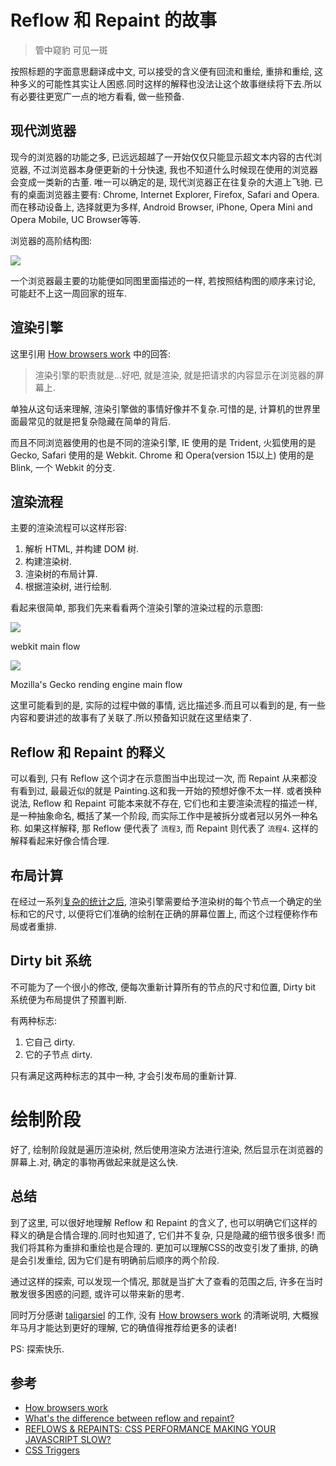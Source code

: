 
# Reflow 和 Repaint 的故事
> 管中窥豹 可见一斑

按照标题的字面意思翻译成中文, 可以接受的含义便有回流和重绘, 重排和重绘, 这种多义的可能性其实让人困惑.同时这样的解释也没法让这个故事继续将下去.所以有必要往更宽广一点的地方看看, 做一些预备.

## 现代浏览器
现今的浏览器的功能之多, 已远远超越了一开始仅仅只能显示超文本内容的古代浏览器, 不过浏览器本身便更新的十分快速, 我也不知道什么时候现在使用的浏览器会变成一类新的古董.
唯一可以确定的是, 现代浏览器正在往复杂的大道上飞驰. 已有的桌面浏览器主要有: Chrome, Internet Explorer, Firefox, Safari and Opera.而在移动设备上, 选择就更为多样, 
Android Browser, iPhone, Opera Mini and Opera Mobile, UC Browser等等.

浏览器的高阶结构图:

![](https://web.dev/static/articles/howbrowserswork/image/browser-components-9cd8ff834cc9c_1440.png?hl=zh-cn)

一个浏览器最主要的功能便如同图里面描述的一样, 若按照结构图的顺序来讨论, 可能赶不上这一周回家的班车.

## 渲染引擎
这里引用 [How browsers work](https://www.html5rocks.com/en/tutorials/internals/howbrowserswork) 中的回答:

> 渲染引擎的职责就是...好吧, 就是渲染, 就是把请求的内容显示在浏览器的屏幕上.

单独从这句话来理解, 渲染引擎做的事情好像并不复杂.可惜的是, 计算机的世界里面最常见的就是把复杂隐藏在简单的背后.

而且不同浏览器使用的也是不同的渲染引擎, IE 使用的是 Trident, 火狐使用的是 Gecko, Safari 使用的是 Webkit. Chrome 和 Opera(version 15以上) 使用的是 Blink, 一个 Webkit 的分支.

## 渲染流程
主要的渲染流程可以这样形容:

1. 解析 HTML, 并构建 DOM 树.
2. 构建渲染树.
3. 渲染树的布局计算.
4. 根据渲染树, 进行绘制.

看起来很简单, 那我们先来看看两个渲染引擎的渲染过程的示意图:

![](https://web.dev/static/articles/howbrowserswork/image/webkit-main-flow-b779d50c0cf28_1440.png?hl=zh-cn)

webkit main flow

![](https://web.dev/static/articles/howbrowserswork/image/mozillas-gecko-rendering-b18e445544965_1440.jpg?hl=zh-cn)

Mozilla's Gecko rending engine main flow

这里可能看到的是, 实际的过程中做的事情, 远比描述多.而且可以看到的是, 有一些内容和要讲述的故事有了关联了.所以预备知识就在这里结束了.

## Reflow 和 Repaint 的释义
可以看到, 只有 Reflow 这个词才在示意图当中出现过一次, 而 Repaint 从来都没有看到过, 最最近似的就是 Painting.这和我一开始的预想好像不太一样.
或者换种说法, Reflow 和 Repaint 可能本来就不存在, 它们也和主要渲染流程的描述一样, 是一种抽象命名, 概括了某一个阶段, 而实际工作中是被拆分或者冠以另外一种名称.
如果这样解释, 那 Reflow 便代表了 `流程3`, 而 Repaint 则代表了 `流程4`. 这样的解释看起来好像合情合理.

## 布局计算
在经过一系列[复杂的统计之后](https://web.dev/articles/howbrowserswork?hl=zh-cn#render_tree_construction), 渲染引擎需要给予渲染树的每个节点一个确定的坐标和它的尺寸, 
以便将它们准确的绘制在正确的屏幕位置上, 而这个过程便称作布局或者重排.

## Dirty bit 系统
不可能为了一个很小的修改, 便每次重新计算所有的节点的尺寸和位置, Dirty bit 系统便为布局提供了预置判断.

有两种标志:

1. 它自己 dirty.
2. 它的子节点 dirty.

只有满足这两种标志的其中一种, 才会引发布局的重新计算.

# 绘制阶段
好了, 绘制阶段就是遍历渲染树, 然后使用渲染方法进行渲染, 然后显示在浏览器的屏幕上.对, 确定的事物再做起来就是这么快.

## 总结
到了这里, 可以很好地理解 Reflow 和 Repaint 的含义了, 也可以明确它们这样的释义的确是合情合理的.同时也知道了, 它们并不复杂, 只是隐藏的细节很多很多! 而我们将其称为重排和重绘也是合理的.
更加可以理解CSS的改变引发了重排, 的确是会引发重绘, 因为它们是有明确前后顺序的两个阶段.

通过这样的探索, 可以发现一个情况, 那就是当扩大了查看的范围之后, 许多在当时散发很多困惑的问题, 或许可以带来新的思考.

同时万分感谢 [taligarsiel](http://taligarsiel.com/) 的工作, 没有 [How browsers work](http://taligarsiel.com/) 的清晰说明, 大概猴年马月才能达到更好的理解, 它的确值得推荐给更多的读者!

PS: 探索快乐.

## 参考
* [How browsers work](https://web.dev/articles/howbrowserswork?hl=zh-cn)
* [What's the difference between reflow and repaint?](https://stackoverflow.com/questions/2549296/whats-the-difference-between-reflow-and-repaint)
* [REFLOWS & REPAINTS: CSS PERFORMANCE MAKING YOUR JAVASCRIPT SLOW?](http://www.stubbornella.org/content/2009/03/27/reflows-repaints-css-performance-making-your-javascript-slow/)
* [CSS Triggers](https://csstriggers.com/)

